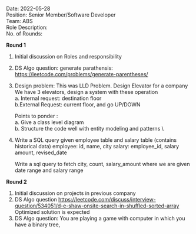 Date: 2022-05-28 \
Position: Senior Member/Software Developer \
Team: ABS \
Role Description: \
No. of Rounds: 


**Round 1**
1. Initial discussion on Roles and responsibility
2. DS Algo question: generate parathensis: https://leetcode.com/problems/generate-parentheses/
3. Design problem: This was LLD Problem. Design Elevator for a company \
    We have 3 elevators, design a system with these operation \
    a. Internal request: destination floor\
    b.External Request: current floor, and go UP/DOWN
  
    Points to ponder : \
    a. Give a class level diagram \
    b. Structure the code well with entity modeling and        patterns \

4. Write a SQL query
    given employee table and salary table (contains historical data)
    employee: id, name, city
    salary: employee_id, salary amount, revised_date

    Write a sql query to fetch city, count, salary_amount
    where we are given date range and salary range


**Round 2**
1. Initial discussion on projects in previous company
2. DS Algo question https://leetcode.com/discuss/interview-question/534051/d-e-shaw-onsite-search-in-shuffled-sorted-array
Optimized solution is expected
3. DS Algo question: You are playing a game with computer in which you have a binary tree, 




